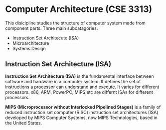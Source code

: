 # Computer Architecture (CSE 3313)
This disicipline studies the structure of computer system made from component parts. Three main subcatagories.

- Instruction Set Architecute (ISA)
- Microarchitecture
- Systems Design



## Instruction Set Architecture (ISA)
<strong>Instruction Set Architecture (ISA)</strong> is the fundamental interface between software and hardware in a computer system. It defines the set of instructions a processor can understand and execute. It varies for different processors. x86, ARM, PowerPC, MIPS etc are differnt ISAs for different processors. 


<strong>MIPS (Microprocessor without Interlocked Pipelined Stages)</strong> is a family of reduced instruction set computer (RISC) instruction set architectures (ISA) developed by MIPS Computer Systems, now MIPS Technologies, based in the United States. 



